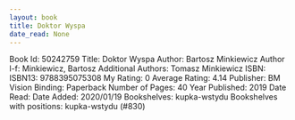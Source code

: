 ```yaml
---
layout: book
title: Doktor Wyspa
date_read: None
---
```


Book Id: 50242759
Title: Doktor Wyspa
Author: Bartosz Minkiewicz
Author l-f: Minkiewicz, Bartosz
Additional Authors: Tomasz Minkiewicz
ISBN: 
ISBN13: 9788395075308
My Rating: 0
Average Rating: 4.14
Publisher: BM Vision
Binding: Paperback
Number of Pages: 40
Year Published: 2019
Date Read: 
Date Added: 2020/01/19
Bookshelves: kupka-wstydu
Bookshelves with positions: kupka-wstydu (#830)

